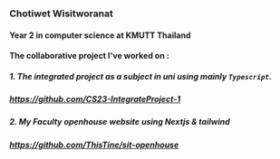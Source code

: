 ### Chotiwet Wisitworanat
#### Year 2 in computer science at KMUTT Thailand

#### The collaborative project I've worked on :
##### 1. The integrated project as a subject in uni using mainly `Typescript`.
##### https://github.com/CS23-IntegrateProject-1
##### 2. My Faculty openhouse website using Nextjs & tailwind
##### https://github.com/ThisTine/sit-openhouse

<!--
**Sunthewhat/Sunthewhat** is a ✨ _special_ ✨ repository because its `README.md` (this file) appears on your GitHub profile.

Here are some ideas to get you started:

- 🔭 I’m currently working on ...
- 🌱 I’m currently learning ...
- 👯 I’m looking to collaborate on ...
- 🤔 I’m looking for help with ...
- 💬 Ask me about ...
- 📫 How to reach me: ...
- 😄 Pronouns: ...
- ⚡ Fun fact: ...
-->
